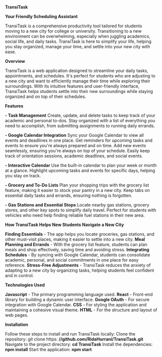 **TransiTask**

**Your Friendly Scheduling Assistant**

TransiTask is a comprehensive productivity tool tailored for students moving to a new city for college or university. 
Transitioning to a new environment can be overwhelming, especially when juggling academics, social life, and daily tasks. 
TransiTask is here to simplify your life, helping you stay organized, manage your time, and settle into your new city with ease.

**Overview**

TransiTask is a web application designed to streamline your daily tasks, appointments, and schedules. 
It's perfect for students who are adjusting to a new city and want to efficiently manage their time while exploring their surroundings. 
With its intuitive features and user-friendly interface, TransiTask helps students settle into their new surroundings while staying organized and on top of their schedules.

**Features**

**- Task Management**
Create, update, and delete tasks to keep track of your academic and personal to-dos.
Stay organized with a list of everything you need to accomplish, from submitting assignments to running daily errands.

**- Google Calendar Integration**
Sync your Google Calendar to view all events and deadlines in one place.
Get reminders for upcoming tasks and events to ensure you're always prepared and on time.
Add new events seamlessly, ensuring you're always on top of your schedule.
Easily keep track of orientation sessions, academic deadlines, and social events.

**- Interactive Calendar**
Use the built-in calendar to plan your week or month at a glance.
Highlight upcoming tasks and events for specific days, helping you stay on track.

**- Grocery and To-Do Lists**
Plan your shopping trips with the grocery list feature, making it easier to stock your pantry in a new city.
Keep tabs on essential daily tasks and errands, ensuring nothing is forgotten.

**- Gas Stations and Essential Stops**
Locate nearby gas stations, grocery stores, and other key spots to simplify daily travel.
Perfect for students with vehicles who need help finding reliable fuel stations in their new area.

**How TransiTask Helps New Students Navigate a New City**

**Finding Essentials** - The app helps you locate groceries, gas stations, and other must-visit places, making it easier to settle into a new city.
**Meal Planning and Errands** - With the grocery list feature, students can plan meals and shop effectively, saving time and avoiding stress.
**Integrating Schedules** - By syncing with Google Calendar, students can consolidate academic, personal, and social commitments in one place for easy reference.
**Stress-Free Adjustments** - TransiTask reduces the anxiety of adapting to a new city by organizing tasks, helping students feel confident and in control.

**Technologies Used**

**Javascript** - The primary programming language used.
**React** - Front-end library for building a dynamic user interface.
**Google OAuth** - For secure integration with Google Calendar.
**CSS** - For styling the application and maintaining a cohesive visual theme.
**HTML** - For the structure and layout of web pages.

**Installation**

Follow these steps to install and run TransiTask locally:
Clone the repository: git clone https: **//github.com/RidaHurrani/TransiTask.git**
Navigate to the project directory: **cd TransiTask**
Install the dependencies: **npm install**
Start the application: **npm start**

